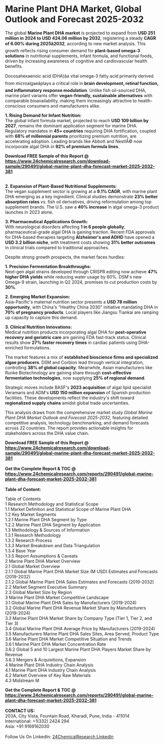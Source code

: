 <h1>Marine Plant DHA Market, Global Outlook and Forecast 2025-2032</h1><p>The global <strong>Marine Plant DHA market</strong> is projected to expand from <strong>USD 251 million in 2024 to USD 424.06 million by 2032</strong>, registering a steady <strong>CAGR of 6.00% during 2025â2032</strong>, according to new market analysis. This growth reflects rising consumer demand for <strong>plant-based omega-3 solutions</strong> in nutritional supplements, infant formula, and functional foods, driven by increasing awareness of cognitive and cardiovascular health benefits.</p><p>Docosahexaenoic acid (DHA)âa vital omega-3 fatty acid primarily derived from microalgaeâplays a critical role in <strong>brain development, retinal function, and inflammatory response modulation</strong>. Unlike fish oil-sourced DHA, marine plant variants offer <strong>vegan-friendly, sustainable alternatives</strong> with comparable bioavailability, making them increasingly attractive to health-conscious consumers and manufacturers alike.</p><p><strong>1. Rising Demand for Infant Nutrition:</strong><br>
The global infant formula market, projected to reach <strong>USD 109 billion by 2027</strong>, remains the dominant application segment for marine DHA. Regulatory mandates in <strong>45+ countries</strong> requiring DHA fortification, coupled with <strong>68% of millennial parents</strong> prioritizing premium nutrition, are accelerating adoption. Leading brands like Abbott and NestlÃ© now incorporate algal DHA in <strong>92% of premium formula lines</strong>.</p><div><b>Download FREE Sample of this Report @ 
            <a href="https://www.24chemicalresearch.com/download-sample/290491/global-marine-plant-dha-forecast-market-2025-2032-381">
            https://www.24chemicalresearch.com/download-sample/290491/global-marine-plant-dha-forecast-market-2025-2032-381</a></b></div><br><p><strong>2. Expansion of Plant-Based Nutritional Supplements:</strong><br>
The vegan supplement sector is growing at a <strong>9.1% CAGR</strong>, with marine plant DHA emerging as a key ingredient. Clinical studies demonstrate <strong>23% better absorption rates</strong> vs. fish oil derivatives, driving reformulation among top supplement brands. The U.S. saw a <strong>40% increase</strong> in algal omega-3 product launches in 2023 alone.</p><p><strong>3. Pharmaceutical Applications Growth:</strong><br>
With neurological disorders affecting <strong>1 in 6 people globally</strong>, pharmaceutical-grade algal DHA is gaining traction. Recent FDA approvals for DHA-based therapies targeting <strong>Alzheimer's and ADHD</strong> have opened a <strong>USD 3.2 billion niche</strong>, with treatment costs showing <strong>31% better outcomes</strong> in clinical trials compared to traditional approaches.</p><p>Despite strong growth prospects, the market faces hurdles:</p><p><strong>1. Precision Fermentation Breakthroughs:</strong><br>
Next-gen algal strains developed through CRISPR editing now achieve <strong>47% higher DHA yields</strong> while reducing water usage by 60%. DSM's new Omega-9 strain, launching in Q2 2024, promises to cut production costs by <strong>30%</strong>.</p><p><strong>2. Emerging Market Expansion:</strong><br>
Asia-Pacific's maternal nutrition sector presents a <strong>USD 78 million opportunity</strong>, with China's "Healthy China 2030" initiative mandating DHA in <strong>70% of pregnancy products</strong>. Local players like Jiangsu Tiankai are ramping up capacity to capture this demand.</p><p><strong>3. Clinical Nutrition Innovations:</strong><br>
Medical nutrition products incorporating algal DHA for <strong>post-operative recovery and geriatric care</strong> are gaining FDA fast-track status. Clinical results show <strong>27% faster recovery times</strong> in cardiac patients using DHA-enriched formulations.</p><p>The market features a mix of <strong>established bioscience firms and specialized algae producers</strong>. DSM and Corbion lead through vertical integration, controlling <strong>38% of global capacity</strong>. Meanwhile, Asian manufacturers like Runke Biotechnology are gaining share through <strong>cost-effective fermentation technologies</strong>, now supplying <strong>25% of regional demand</strong>.</p><p>Strategic moves include BASF's <strong>2023 acquisition</strong> of algal lipid specialist Veramaris and ADM's <strong>USD 150 million expansion</strong> of Spanish production facilities. These developments reflect the industry's shift toward <strong>regionalized supply chains</strong> amidst global trade uncertainties.</p><p>This analysis draws from the comprehensive market study <em>Global Marine Plant DHA Market Outlook and Forecast 2025-2032</em>, featuring detailed competitive analysis, technology benchmarking, and demand forecasts across 22 countries. The report provides actionable insights for stakeholders across the DHA value chain.</p><div><b>Download FREE Sample of this Report @ 
            <a href="https://www.24chemicalresearch.com/download-sample/290491/global-marine-plant-dha-forecast-market-2025-2032-381">
            https://www.24chemicalresearch.com/download-sample/290491/global-marine-plant-dha-forecast-market-2025-2032-381</a></b></div><br><div><b>Get the Complete Report & TOC @ 
            <a href="https://www.24chemicalresearch.com/reports/290491/global-marine-plant-dha-forecast-market-2025-2032-381">
            https://www.24chemicalresearch.com/reports/290491/global-marine-plant-dha-forecast-market-2025-2032-381</a></b></div><br>
            <b>Table of Content:</b><p>Table of Contents<br />
1 Research Methodology and Statistical Scope<br />
1.1 Market Definition and Statistical Scope of Marine Plant DHA<br />
1.2 Key Market Segments<br />
1.2.1 Marine Plant DHA Segment by Type<br />
1.2.2 Marine Plant DHA Segment by Application<br />
1.3 Methodology & Sources of Information<br />
1.3.1 Research Methodology<br />
1.3.2 Research Process<br />
1.3.3 Market Breakdown and Data Triangulation<br />
1.3.4 Base Year<br />
1.3.5 Report Assumptions & Caveats<br />
2 Marine Plant DHA Market Overview<br />
2.1 Global Market Overview<br />
2.1.1 Global Marine Plant DHA Market Size (M USD) Estimates and Forecasts (2019-2032)<br />
2.1.2 Global Marine Plant DHA Sales Estimates and Forecasts (2019-2032)<br />
2.2 Market Segment Executive Summary<br />
2.3 Global Market Size by Region<br />
3 Marine Plant DHA Market Competitive Landscape<br />
3.1 Global Marine Plant DHA Sales by Manufacturers (2019-2024)<br />
3.2 Global Marine Plant DHA Revenue Market Share by Manufacturers (2019-2024)<br />
3.3 Marine Plant DHA Market Share by Company Type (Tier 1, Tier 2, and Tier 3)<br />
3.4 Global Marine Plant DHA Average Price by Manufacturers (2019-2024)<br />
3.5 Manufacturers Marine Plant DHA Sales Sites, Area Served, Product Type<br />
3.6 Marine Plant DHA Market Competitive Situation and Trends<br />
3.6.1 Marine Plant DHA Market Concentration Rate<br />
3.6.2 Global 5 and 10 Largest Marine Plant DHA Players Market Share by Revenue<br />
3.6.3 Mergers & Acquisitions, Expansion<br />
4 Marine Plant DHA Industry Chain Analysis<br />
4.1 Marine Plant DHA Industry Chain Analysis<br />
4.2 Market Overview of Key Raw Materials<br />
4.3 Midstream M</p><div><b>Get the Complete Report & TOC @ 
            <a href="https://www.24chemicalresearch.com/reports/290491/global-marine-plant-dha-forecast-market-2025-2032-381">
            https://www.24chemicalresearch.com/reports/290491/global-marine-plant-dha-forecast-market-2025-2032-381</a></b></div><br><b>CONTACT US:</b><br>
            203A, City Vista, Fountain Road, Kharadi, Pune, India - 411014<br>
            International: +1(332) 2424 294<br>
            Asia: +91 9169162030 <br><br>
            Follow Us On LinkedIn: <a href="https://www.linkedin.com/company/24chemicalresearch/">24ChemicalResearch LinkedIn</a>